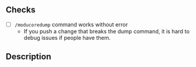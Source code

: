 ## Checks
- [ ] `/moducoredump` command works without error
  - If you push a change that breaks the dump command, it is hard to debug issues if people have them.


## Description